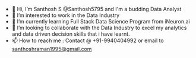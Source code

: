 - 👋 Hi, I’m Santhosh S @Santhosh5795 and I'm a budding Data Analyst
- 👀 I’m interested to work in the Data Industry
- 🌱 I’m currently learning Full Stack Data Science Program from iNeuron.ai 
- 💞️ I’m looking to collaborate with the Data Industry to excel my analytics and data driven decision skills that i have learnt.
- 📫 How to reach me : Contact @ +91-9940404992 or email to santhoshraman1995@gmail.com

<!---
Santhosh5795/Santhosh5795 is a ✨ special ✨ repository because its `README.md` (this file) appears on your GitHub profile.
You can click the Preview link to take a look at your changes.
--->
